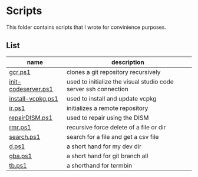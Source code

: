 # Scripts

This folder contains scripts that I wrote for convinience purposes.

## List

| name                                        | description                                                     |
|---------------------------------------------|-----------------------------------------------------------------|
| [gcr.ps1](gcr.ps1)                          | clones a git repository recursively                             |
| [init-codeserver.ps1](int-codeserver.ps1)   | used to initialize the visual studio code server ssh connection |
| [install-vcpkg.ps1](install-vcpkg.ps1)      | used to install and update vcpkg                                |
| [ir.ps1](ir.ps1)                            | initializes a remote repository                                 |
| [repairDISM.ps1](repairDISM.ps1)            | used to repair using the DISM                                   |
| [rmr.ps1](rmr.ps1)                          | recursive force delete of a file or dir                         |
| [search.ps1](search.ps1)                    | search for a file and get a csv file                            |
| [d.ps1](dev.ps1)                          | a short hand for my dev dir                                     |
| [gba.ps1](gba.ps1)                          | a short hand for git branch all                                 |
| [tb.ps1](tb.ps1)                            | a shorthand for termbin                                         |
